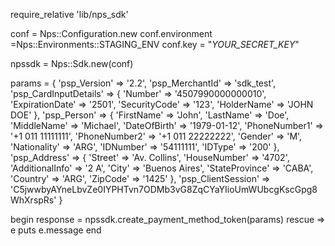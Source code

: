 require_relative 'lib/nps_sdk'

conf = Nps::Configuration.new
conf.environment =Nps::Environments::STAGING_ENV
conf.key = "_YOUR_SECRET_KEY_"

npssdk = Nps::Sdk.new(conf)

params = {
    'psp_Version' => '2.2',
    'psp_MerchantId' => 'sdk_test',
    'psp_CardInputDetails'  => {
        'Number' => '4507990000000010',
        'ExpirationDate' => '2501',
        'SecurityCode' => '123',
        'HolderName' => 'JOHN DOE'
    },
    'psp_Person'  => {
        'FirstName' => 'John',
        'LastName' => 'Doe',
        'MiddleName' => 'Michael',
        'DateOfBirth' => '1979-01-12',
        'PhoneNumber1' => '+1 011 11111111',
        'PhoneNumber2' => '+1 011 22222222',
        'Gender' => 'M',
        'Nationality' => 'ARG',
        'IDNumber' => '54111111',
        'IDType' => '200'
    },
    'psp_Address'  => {
        'Street' => 'Av. Collins',
        'HouseNumber' => '4702',
        'AdditionalInfo' => '2 A',
        'City' => 'Buenos Aires',
        'StateProvince' => 'CABA',
        'Country' => 'ARG',
        'ZipCode' => '1425'
    },
    'psp_ClientSession' => 'C5jwwbyAYneLbvZe0IYPHTvn7ODMb3vG8ZqCYaYIioUmWUbcgKscGpg8WhXrspRs'
}

begin 
    response = npssdk.create_payment_method_token(params) 
rescue => e 
    puts e.message 
end 
